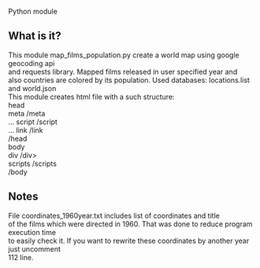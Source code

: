 Python module

  What is it?
  -----------
  This module map_films_population.py create a world map using google geocoding api <br>
  and requests library. Mapped films released in user specified year and <br>
  also countries are colored by its population. Used databases: locations.list and world.json<br>
  This module creates html file with a such structure:<br>
  head <br>
    meta /meta <br>
    ...
    script /script <br>
    ...
    link /link <br>
  /head <br>
  body <br>
    div /div> <br>
    scripts /scripts <br>
  /body
  
  Notes
  -----------
  File coordinates_1960year.txt includes list of coordinates and title <br>
  of the films which were directed in 1960. That was done to reduce program execution time <br>
  to easily check it. If you want to rewrite these coordinates by another year just uncomment <br>
  112 line.
